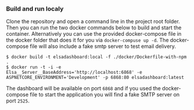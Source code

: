 ### Build and run localy

Clone the repository and open a command line in the project root folder. Then you can run the two docker commands below to build and start the container. Alternatively you can use the provided docker-compose file in the docker folder that does it for you via `docker-compuse up -d`. The docker-compose file will also include a fake smtp server to test email delivery.

```
$ docker build -t elsadashboard:local -f ./docker/Dockerfile-with-npm .
$ docker run -t -i -e Elsa__Server__BaseAddress='http://localhost:6868' -e ASPNETCORE_ENVIRONMENT='Development' -p 6868:80 elsadashboard:latest
```

The dashboard will be available on port `6868` and if you used the docker-compose file to start the application you will find a fake SMTP server on port `2525`.